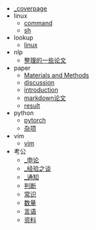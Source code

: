   - [_coverpage](/_coverpage.md)
  - linux
    - [command](/linux/command.md)
    - [sh](/linux/sh.md)
  - lookup
    - [linux](/lookup/linux.md)
  - nlp
    - [整理的一些论文](/nlp/整理的一些论文.md)
  - paper
    - [Materials and Methods](/paper/Materials%20and%20Methods.md)
    - [discussion](/paper/discussion.md)
    - [introduction](/paper/introduction.md)
    - [markdown论文](/paper/markdown论文.md)
    - [result](/paper/result.md)
  - python
    - [pytorch](/python/pytorch.md)
    - [杂项](/python/杂项.md)
  - vim
    - [vim](/vim/vim.md)
  - 考公
    - [_申论](/考公/_申论.md)
    - [_经验之谈](/考公/_经验之谈.md)
    - [_通知](/考公/_通知.md)
    - [判断](/考公/判断.md)
    - [常识](/考公/常识.md)
    - [数量](/考公/数量.md)
    - [言语](/考公/言语.md)
    - [资料](/考公/资料.md)